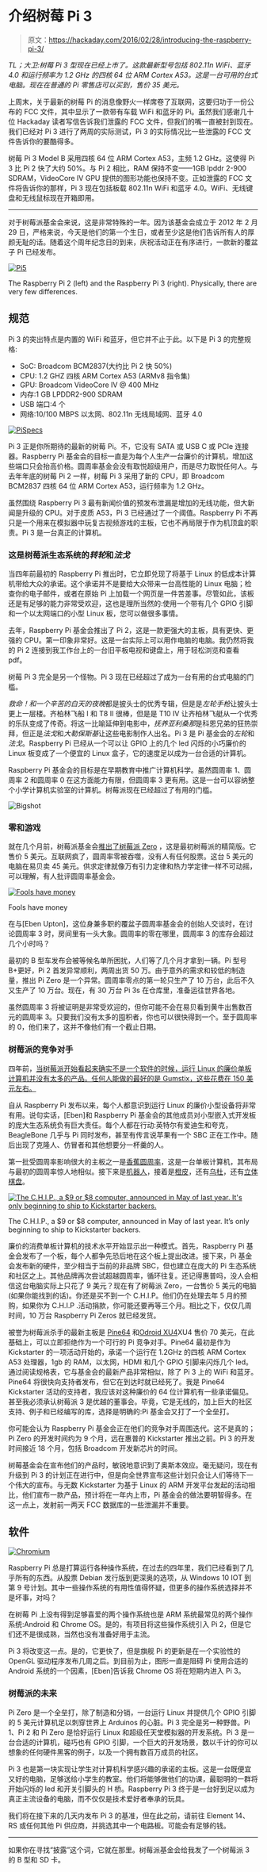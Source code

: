 # 介绍树莓 Pi 3

> 原文：<https://hackaday.com/2016/02/28/introducing-the-raspberry-pi-3/>

*TL；大卫:树莓 Pi 3 型现在已经上市了。这款最新型号包括 802.11n WiFi、蓝牙 4.0 和运行频率为 1.2 GHz 的四核 64 位 ARM Cortex A53。这是一台可用的台式电脑。现在在普通的 Pi 零售店可以买到，售价 35 美元。*

上周末，关于最新的树莓 Pi 的消息像野火一样席卷了互联网，这要归功于一份公布的 FCC 文件，其中显示了一款带有车载 WiFi 和蓝牙的 Pi。虽然我们感谢几十位 Hackaday 读者写信告诉我们泄露的 FCC 文件，但我们的嘴一直被封到现在。我们已经对 Pi 3 进行了两周的实际测试，Pi 3 的实际情况比一些泄露的 FCC 文件告诉你的要酷得多。

树莓 Pi 3 Model B 采用四核 64 位 ARM Cortex A53，主频 1.2 GHz。这使得 Pi 3 比 Pi 2 快了大约 50%。与 Pi 2 相比，RAM 保持不变——1GB lpddr 2-900 SDRAM，VideoCore IV GPU 提供的图形功能也保持不变。正如泄露的 FCC 文件将告诉你的那样，Pi 3 现在包括板载 802.11n WiFi 和蓝牙 4.0。WiFi、无线键盘和无线鼠标现在开箱即用。

* * *

对于树莓派基金会来说，这是非常特殊的一年。因为该基金会成立于 2012 年 2 月 29 日，严格来说，今天是他们的第一个生日，或者至少这是他们告诉所有人的厚颜无耻的话。随着这个周年纪念日的到来，庆祝活动正在有序进行，一款新的覆盆子 Pi 已经发布。

[![Pi5](img/02c65d5370512c8dac6d1440210b57ab.png)](https://hackaday.com/wp-content/uploads/2016/02/pi5.jpg)

The Raspberry Pi 2 (left) and the Raspberry Pi 3 (right). Physically, there are very few differences.

## 规范

Pi 3 的突出特点是内置的 WiFi 和蓝牙，但它并不止于此。以下是 Pi 3 的完整规格:

*   SoC: Broadcom BCM2837(大约比 Pi 2 快 50%)
*   CPU: 1.2 GHZ 四核 ARM Cortex A53 (ARMv8 指令集)
*   GPU: Broadcom VideoCore IV @ 400 MHz
*   内存:1 GB LPDDR2-900 SDRAM
*   USB 端口:4 个
*   网络:10/100 MBPS 以太网、802.11n 无线局域网、蓝牙 4.0

[![PiSpecs](img/efd838d0951b445e0f8b8db6fb7464a2.png)](https://hackaday.com/wp-content/uploads/2016/02/pispecs2.png)

Pi 3 正是你所期待的最新的树莓 Pi。不，它没有 SATA 或 USB C 或 PCIe 连接器。Raspberry Pi 基金会的目标一直是为每个人生产一台廉价的计算机，增加这些端口只会抬高价格。圆周率基金会没有取悦超级用户，而是尽力取悦任何人。与去年年底的树莓 Pi 2 一样，树莓 Pi 3 采用了新的 CPU，即 Broadcom BCM2837 四核 64 位 ARM Cortex A53，运行频率为 1.2 GHz。

虽然围绕 Raspberry Pi 3 最有新闻价值的预发布泄漏是增加的无线功能，但大新闻是升级的 CPU。对于皮质 A53，Pi 3 已经通过了一个阈值。Raspberry Pi 不再只是一个用来在模拟器中玩复古视频游戏的主板，它也不再局限于作为机顶盒的职责。Pi 3 是一台真正的计算机。

### 这是树莓派生态系统的*转轮*和*法戈*

当四年前最初的 Raspberry Pi 推出时，它立即兑现了将基于 Linux 的低成本计算机带给大众的承诺。这个承诺并不是要给大众带来一台高性能的 Linux 电脑；检查你的电子邮件，或者在原始 Pi 上加载一个网页是一件苦差事。尽管如此，该板还是有足够的能力非常受欢迎，这也是理所当然的:使用一个带有几个 GPIO 引脚和一个以太网端口的小型 Linux 板，您可以做很多事情。

去年，Raspberry Pi 基金会推出了 Pi 2，这是一款更强大的主板，具有更快、更强的 CPU。第一印象非常好。这是一台实际上可以用作电脑的电脑。我仍然将我的 Pi 2 连接到我工作台上的一台旧平板电视和键盘上，用于轻松浏览和查看 pdf。

树莓 Pi 3 完全是另一个怪物。Pi 3 现在已经超过了成为一台有用的台式电脑的门槛。

*救命！*和*一个辛苦的白天的夜晚*都是披头士的优秀专辑，但是是*左轮手枪*让披头士更上一层楼。齐柏林飞船 I 和 T8 II 很棒，但是是 T10 IV 让齐柏林飞艇从一个优秀的乐队变成了传奇。将这一比喻延伸到电影中，*抚养亚利桑那*是科恩兄弟的狂热崇拜，但正是*法戈*和*大勒保斯基*让这些电影制作人出名。Pi 3 是 Pi 基金会的*左轮*和*法戈*。Raspberry Pi 已经从一个可以让 GPIO 上的几个 led 闪烁的小巧廉价的 Linux 板变成了一个便宜的 Linux 盒子，它的速度足以成为一台合适的计算机。

Raspberry Pi 基金会的目标是在早期教育中推广计算机科学。虽然圆周率 1、圆周率 2 和圆周率 0 在这方面能力有限，但圆周率 3 更有用。这是一台可以容纳整个小学计算机实验室的计算机。树莓派现在已经超过了有用的门槛。

![Bigshot](img/622927f622d330d1c91fdc71b4e8c78b.png)

### 零和游戏

就在几个月前，树莓派基金会[推出了树莓派 Zero](http://hackaday.com/2015/11/25/the-5-raspberry-pi-zero/) ，这是最初树莓派的精简版。它售价 5 美元。互联网疯了，圆周率零被吞噬，没有人有任何股票。这台 5 美元的电脑在易贝卖 45 美元。供求定律就像万有引力定律和热力学定律一样不可动摇，可以理解，有人批评圆周率基金会。

[![Fools have money](img/c12dcdbdb6889080b5f29dfdd345da8a.png)](https://hackaday.com/wp-content/uploads/2016/02/fools.png)

Fools have money

在与[Eben Upton]，这位身兼多职的覆盆子圆周率基金会的创始人交谈时，在讨论圆周率 3 时，房间里有一头大象。圆周率的零在哪里，圆周率 3 的库存会超过几个小时吗？

最初的 B 型车发布会被等候名单所困扰，人们等了几个月才拿到一辆。Pi 型号 B+更好，Pi 2 首发异常顺利，两周出货 50 万。由于意外的需求和较低的制造量，推出 Pi Zero 是一个异常。圆周率零点的第一轮只生产了 10 万台，此后不久又生产了 10 万台。现在，有 30 万台 Pi 3s 在仓库里，准备运往世界各地。

虽然圆周率 3 将被证明是非常受欢迎的，但你可能不会在易贝看到黄牛出售数百元的圆周率 3。只要我们没有太多的囤积者，你也可以很快得到一个。至于圆周率的 0，他们来了，这并不像他们有一个截止日期。

### 树莓派的竞争对手

四年前，[当树莓派开始看起来确实不是一个软件的时候，运行 Linux 的廉价单板计算机并没有太多的产品。任何人能做的最好的是 Gumstix，这些花费在 150 美元左右。](https://hackaday.com/2011/08/26/raspberry-pi-might-not-be-vaporware/)

自从 Raspberry Pi 发布以来，每个人都意识到运行 Linux 的廉价小型设备将非常有用。说句实话，[Eben]和 Raspberry Pi 基金会的其他成员对小型嵌入式开发板的庞大生态系统负有巨大责任。每个人都在行动:英特尔有爱迪生和夸克，BeagleBone 几乎与 Pi 同时发布，甚至有传言说苹果有一个 SBC 正在工作中。随后出现了克隆人、仿冒者和其他想要分一杯羹的人。

第一批受圆周率影响很大的主板之一是[香蕉圆周率](http://www.bananapi.org/p/product.html)，这是一台单板计算机，其布局与最初的圆周率惊人地相似。接下来是[机器人](http://www.hardkernel.com/main/products/prdt_info.php?g_code=G143703355573)，接着是[橙皮](http://www.orangepi.org/)，还有[乌杜](http://shop.udoo.org/other/home/udoo-dual-basic.html)，还有[立体棋盘](http://cubieboard.org/2015/03/10/cubieboard4cc-a80-released/)。

[![The C.H.I.P., a $9 or $8 computer, announced in May of last year. It's only beginning to ship to Kickstarter backers.](img/2dabe7c8acec7625127ff50d73c366be.png)](https://hackaday.com/wp-content/uploads/2016/02/chip-module-cropped.jpg)

The C.H.I.P., a $9 or $8 computer, announced in May of last year. It’s only beginning to ship to Kickstarter backers.

廉价的消费单板计算机的技术水平开始显示出一种模式。首先，Raspberry Pi 基金会发布了一个板，每个人都争先恐后地在这个板上提出改进。接下来，Pi 基金会发布新的硬件，至少相当于当前的非品牌 SBC，但也建立在庞大的 Pi 生态系统和社区之上。其他品牌再次尝试超越圆周率，循环往复。还记得惠普吗，没人会相信这台电脑实际上只花了 9 美元？现在有了树莓派 Zero，一台售价 5 美元的电脑(如果你能找到的话)。你还是买不到一个 C.H.I.P。他们仍在处理去年 5 月的预购，如果你为 C.H.I.P .活动捐款，你可能还要再等三个月。相比之下，仅仅几周时间，10 万台 Raspberry Pi Zeros 就已经发货。

被誉为树莓派杀手的最新主板是 [Pine64](https://www.kickstarter.com/projects/pine64/pine-a64-first-15-64-bit-single-board-super-comput/description) 和[Odroid XU4](http://www.hardkernel.com/main/products/prdt_info.php)XU4 售价 70 美元，在此基础上，可以立即拒绝作为一个可行的 Pi 竞争对手。Pine64 最初是作为 Kickstarter 的一项活动开始的，承诺一个运行在 1.2GHz 的四核 ARM Cortex A53 处理器，1gb 的 RAM，以太网，HDMI 和几个 GPIO 引脚来闪烁几个 led。通过阅读规格表，它与基金会的最新产品非常相似，除了 Pi 3 上的 WiFi 和蓝牙。Pine64 将很快向支持者发布，但它在到达时就已经死了。我是 Pine64 Kickstarter 活动的支持者，我应该对这种廉价的 64 位计算机有一些承诺偏见。甚至我必须承认树莓派 3 是优越的董事会。毕竟，它是无线的，加上巨大的社区支持、例子和已经编写的库，选择是明确的:Pi 基金会又打了一个全垒打。

你可能会认为 Raspberry Pi 基金会正在他们的竞争对手周围迭代。这不是真的；Pi Zero 的开发时间约为 9 个月，远在惠普的 Kickstarter 推出之前。Pi 3 的开发时间接近 18 个月，包括 Broadcom 开发新芯片的时间。

树莓基金会在宣布他们的产品时，敏锐地意识到了奥斯本效应。毫无疑问，现在有升级到 Pi 3 的计划正在进行中，但是向全世界宣布这些计划只会让人们等待下一个伟大的宣布。与无数 Kickstarter 为基于 Linux 的 ARM 开发平台发起的活动相比，他们宣布一款产品，预计将在一年内上市，Pi 基金会的做法要明智得多。在这一点上，发射前一两天 FCC 数据库的一些泄漏并不重要。

## 软件

[![Chromium](img/bd1c8b0cd22a3763dbabbf90baf82742.png)](https://hackaday.com/wp-content/uploads/2016/02/chromium.png)

Raspberry Pi 总是打算运行各种操作系统，在过去的四年里，我们已经看到了几乎所有的东西。从股票 Debian 发行版到更深奥的选项，从 Windows 10 IOT 到第 9 号计划。其中一些操作系统的有用性值得怀疑，但更多的操作系统选择并不是坏事，对吗？

在树莓 Pi 上没有得到足够喜爱的两个操作系统也是 ARM 系统最常见的两个操作系统:Android 和 Chrome OS。是的，有项目将这些操作系统引入 Pi 2，但是它们还不是很成熟，当然也没有准备好用于主流。

Pi 3 将改变这一点。是的，它更快了，但是旗舰 Pi 的更新是在一个实验性的 OpenGL 驱动程序发布几周之后。到目前为止，图形一直是阻碍 Pi 使用合适的 Android 系统的一个因素，[Eben]告诉我 Chrome OS 将在短期内进入 Pi 3。

### 树莓派的未来

Pi Zero 是一个全垒打，除了制造和分销，一台运行 Linux 并提供几个 GPIO 引脚的 5 美元计算机足以刺穿世界上 Arduinos 的心脏。Pi 3 完全是另一种野兽。Pi 1、Pi 2 和 Pi Zero 是恰好运行 Linux 和超级任天堂模拟器的开发系统。Pi 3 是一台合适的计算机，碰巧也有 GPIO 引脚，一个巨大的开发场景，数以千计的你可以想象的任何硬件黑客的例子，以及一个拥有数百万成员的社区。

Pi 3 也是第一块实现让学生对计算机科学感兴趣的承诺的主板。这是一台既便宜又好的电脑，足够送给小学生的教室。他们将能够做他们的功课，最聪明的一群将开始闪烁的 led 和开关引脚头的 H 桥。Raspberry Pi 3 终于是一台好到足以成为真正主流设备的电脑，而不仅仅是技术爱好者奉承的玩具。

我们将在接下来的几天内发布 Pi 3 的基准，但在此之前，请前往 Element 14、RS 或任何其他 Pi 供应商，并挑选其中一个电路板。可能会有足够的钱。

* * *

如果你在寻找“披露”这个词，它就在那里。树莓派基金会给我发了一个树莓派 3 的 B 型和 SD 卡。